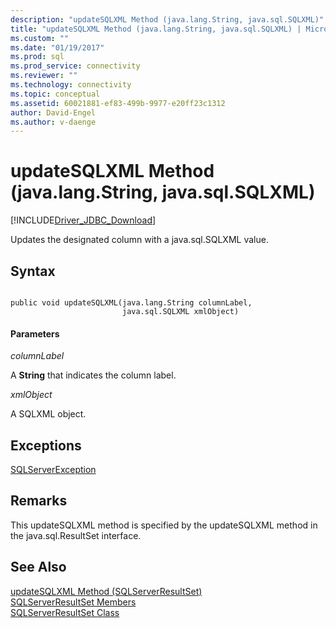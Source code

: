 ```yaml
---
description: "updateSQLXML Method (java.lang.String, java.sql.SQLXML)"
title: "updateSQLXML Method (java.lang.String, java.sql.SQLXML) | Microsoft Docs"
ms.custom: ""
ms.date: "01/19/2017"
ms.prod: sql
ms.prod_service: connectivity
ms.reviewer: ""
ms.technology: connectivity
ms.topic: conceptual
ms.assetid: 60021881-ef83-499b-9977-e20ff23c1312
author: David-Engel
ms.author: v-daenge
---
```

# updateSQLXML Method (java.lang.String, java.sql.SQLXML)
[!INCLUDE[Driver_JDBC_Download](../../../includes/driver_jdbc_download.md)]

  Updates the designated column with a java.sql.SQLXML value.  
  
## Syntax  
  
```  
  
public void updateSQLXML(java.lang.String columnLabel,  
                         java.sql.SQLXML xmlObject)  
```  
  
#### Parameters  
 *columnLabel*  
  
 A **String** that indicates the column label.  
  
 *xmlObject*  
  
 A SQLXML object.  
  
## Exceptions  
 [SQLServerException](../../../connect/jdbc/reference/sqlserverexception-class.md)  
  
## Remarks  
 This updateSQLXML method is specified by the updateSQLXML method in the java.sql.ResultSet interface.  
  
## See Also  
 [updateSQLXML Method &#40;SQLServerResultSet&#41;](../../../connect/jdbc/reference/updatesqlxml-method-sqlserverresultset.md)   
 [SQLServerResultSet Members](../../../connect/jdbc/reference/sqlserverresultset-members.md)   
 [SQLServerResultSet Class](../../../connect/jdbc/reference/sqlserverresultset-class.md)  
  
  
